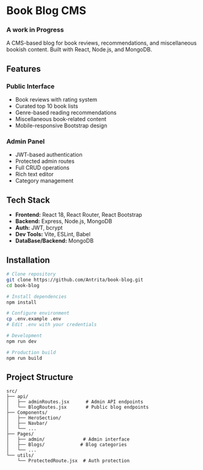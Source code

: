 # Book Blog CMS
### A work in Progress

A CMS-based blog for book reviews, recommendations, and miscellaneous bookish content. Built with React, Node.js, and MongoDB.

## Features

### Public Interface
- Book reviews with rating system
- Curated top 10 book lists
- Genre-based reading recommendations 
- Miscellaneous book-related content
- Mobile-responsive Bootstrap design

### Admin Panel
- JWT-based authentication
- Protected admin routes
- Full CRUD operations
- Rich text editor
- Category management

## Tech Stack

- **Frontend:** React 18, React Router, React Bootstrap
- **Backend:** Express, Node.js, MongoDB
- **Auth:** JWT, bcrypt
- **Dev Tools:** Vite, ESLint, Babel
- **DataBase/Backend:** MongoDB

## Installation

```bash
# Clone repository
git clone https://github.com/Antrita/book-blog.git
cd book-blog

# Install dependencies
npm install

# Configure environment
cp .env.example .env
# Edit .env with your credentials

# Development
npm run dev

# Production build
npm run build
```

## Project Structure

```
src/
├── api/
│   ├── adminRoutes.jsx      # Admin API endpoints
│   └── BlogRoutes.jsx       # Public blog endpoints
├── Components/
│   ├── HeroSection/
│   ├── Navbar/
│   └── ...
├── Pages/
│   ├── admin/              # Admin interface
│   ├── Blogs/             # Blog categories
│   └── ...
└── utils/
    └── ProtectedRoute.jsx  # Auth protection
```




